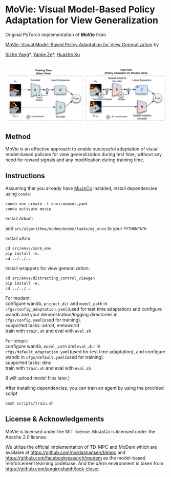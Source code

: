 # MoVie: Visual Model-Based Policy Adaptation for View Generalization
Original PyTorch implementation of **MoVie** from

[MoVie: Visual Model-Based Policy Adaptation for View Generalization](https://yangsizhe.github.io/MoVie/) by

[Sizhe Yang](https://yangsizhe.github.io/)\*,   [Yanjie Ze](https://yanjieze.com/)\*,   [Huazhe Xu](http://hxu.rocks/)

<p align="center">
  <br><img src='media/overview.png' width="700"/><br>
</p>

## Method
MoVie is an effective approach to enable successful adaptation of visual model-based policies for view generalization during test time, without any need for reward signals and any modification during training time.

## Instructions
Assuming that you already have [MuJoCo](http://www.mujoco.org) installed, install dependencies using `conda`:

```
conda env create -f environment.yaml
conda activate movie
```

Install Adroit:

add `src/algorithms/modem/modem/tasks/mj_envs` to your `PYTHONPATH ` 

Install xArm:

```
cd src/envs/xarm_env
pip install -e. 
cd ../../..
```

Install wrappers for view generalization:

```
cd src/envs/distracting_control_viewgen
pip install -e. 
cd ../../..
```




For modem:  
configure wandb, `project_dir` and `model_path` in `cfgs/config_adaptation.yaml`(used for test time adaptation) and configure wandb and your demonstration/logging directories in `cfgs/config.yaml`(used for training).  
supported tasks: adroit, metaworld  
train with `train.sh` and eval with `eval.sh`      

For tdmpc:  
configure wandb, `model_path` and `eval_dir` in `cfgs/default_adaptation.yaml`(used for test time adaptation), and configure wandb in `cfgs/default.yaml`(used for training).  
supported tasks: dmc  
train with `train.sh` and eval with `eval.sh`   

(I will upload model files later.)  

After installing dependencies, you can train an agent by using the provided script
```
bash scripts/train.sh
```

## License & Acknowledgements
MoVie is licensed under the MIT license. MuJoCo is licensed under the Apache 2.0 license. 

We utilize the official implementation of TD-MPC and MoDem  which are available at https://github.com/nicklashansen/tdmpc and https://github.com/facebookresearch/modem as the model-based reinforcement learning codebase. And the xArm environment is taken from: https://github.com/jangirrishabh/look-closer.

